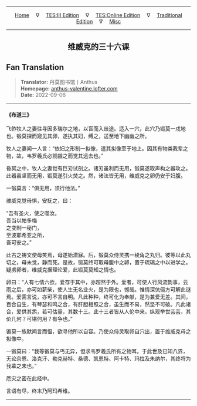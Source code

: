 
---

<!-- Jekyll Page Links -->

<center>
<a href="../../../../../../index.html">Home</a>
&emsp;&nabla;&emsp;
<a href="../../../../../index-tes3.html">TES:III Edition</a>
&emsp;&nabla;&emsp;
<a href="../../../../../index-teso.html">TES:Online Edition</a>
&emsp;&nabla;&emsp;
<a href="../../../../../index-traditional.html">Traditional Edition</a>
&emsp;&nabla;&emsp;
<a href="../../../../../index-misc.html">Misc</a>
</center>

<!-- Markdown Body Below: -->

---

<center>
<h2><span style="font-family:SimSun">维威克的三十六课</span></h2>
</center>

## Fan Translation

> __Translator:__ 丹莫图书馆丨Anthus\
> __Homepage:__ [anthus-valentine.lofter.com][1]\
> __Date:__ 2022-09-06

[1]: https://anthus-valentine.lofter.com/post/3153c072_2b6b6b84d

---

#### 《布道三》

飞鲊牧人之妻往寻因多瑞尔之地，以盲而入歧途。适入一穴，此穴乃锻莫一戍地也。锻莫探而窥见其卵，遂执其妇，缚之，送至地下幽幽之所。

牧人之妻闻一人言：“依妇之形制一拟像，遣其拟像至于地上。因其有物类我辈之物，故，韦罗羲氏必觊觎之而觉其远去也。”

昏冥之中，牧人之妻觉有巨刃试剖之。诸刃虽利而无用，锻莫遂取声构之器攻之。此器虽坚而无用，锻莫遂引火焚之。然，诸法皆无用，维威克之卵仍安于妇腹。

一锻莫言：“俱无用，须行他法。”

维威克觉母惧，安抚之，曰：

“吾有圣火，使之噬汝。\
吾当以帕多梅\
之变制一秘门，\
至波耶希亚之所，\
吾可安之。”

此古之祷文使母笑焉，母遂始潜寐。后，锻莫众侍灵携一棱角之丸归。彼等以此丸切之，母未觉，静而死。是故，锻莫终可取母腹中之卵，置于琉璃之中以进学之。疑虏卵者，维威克据理论爱，此锻莫莫知之情也。

卵曰：“人有七情六欲，爱存于其中，亦超然于外。爱者，可使人行风流韵事，云雨之后，亦可如薪柴，使人生无名业火，是为限也，憾哉。惟情深伉俪方可解此谜焉。爱需言说，亦可不言自明。凡此种种，终可化为奉献，是为兼爱无差。其间，百合自生，有琴瑟和鸣之合，有肝胆相照之合，虽生而不易，然坚不可破。凡此诸合，爱供其炁，若可估量，其数十三。此十三者皆从人伦中来。纵观举世芸芸，其价几何？可堪何用？有争也。”

锻莫一族默闻言而愠，欲寻他所以自容。乃使众侍灵取卵自穴出，置于维威克母之拟像中。

一锻莫曰：“我等锻莫与丐无异，但求韦罗羲氏所有之物耳。于此世及已知八界，无论奈恩、洛克汗、勒克赫特、桑德、凯恩特、阿卡特、玛拉及朱纳尔，其终将为我辈之未也。”

厄灾之密在此经中。

言语有尽，终末乃阿玛希维。

---
